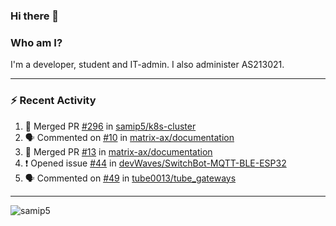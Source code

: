 ### Hi there 👋

### Who am I?
I'm a developer, student and IT-admin. I also administer AS213021.

---
### :zap: Recent Activity
<!--START_SECTION:activity-->
1. 🎉 Merged PR [#296](https://github.com/samip5/k8s-cluster/pull/296) in [samip5/k8s-cluster](https://github.com/samip5/k8s-cluster)
2. 🗣 Commented on [#10](https://github.com/matrix-ax/documentation/issues/10) in [matrix-ax/documentation](https://github.com/matrix-ax/documentation)
3. 🎉 Merged PR [#13](https://github.com/matrix-ax/documentation/pull/13) in [matrix-ax/documentation](https://github.com/matrix-ax/documentation)
4. ❗️ Opened issue [#44](https://github.com/devWaves/SwitchBot-MQTT-BLE-ESP32/issues/44) in [devWaves/SwitchBot-MQTT-BLE-ESP32](https://github.com/devWaves/SwitchBot-MQTT-BLE-ESP32)
5. 🗣 Commented on [#49](https://github.com/tube0013/tube_gateways/issues/49) in [tube0013/tube_gateways](https://github.com/tube0013/tube_gateways)
<!--END_SECTION:activity-->
---

<img align="center" src="https://github-readme-stats.vercel.app/api?username=samip5&show_icons=true" alt="samip5" />
